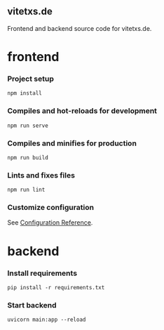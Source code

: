 ## vitetxs.de

Frontend and backend source code for vitetxs.de.

# frontend

### Project setup
```
npm install
```

### Compiles and hot-reloads for development
```
npm run serve
```

### Compiles and minifies for production
```
npm run build
```

### Lints and fixes files
```
npm run lint
```

### Customize configuration
See [Configuration Reference](https://cli.vuejs.org/config/).

# backend

### Install requirements
```
pip install -r requirements.txt
```

### Start backend
```
uvicorn main:app --reload
```